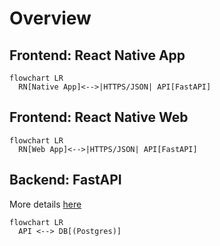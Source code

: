 # Overview

## Frontend: React Native App 

```mermaid
flowchart LR
  RN[Native App]<-->|HTTPS/JSON| API[FastAPI]
```

## Frontend: React Native Web


```mermaid
flowchart LR
  RN[Web App]<-->|HTTPS/JSON| API[FastAPI]
```

## Backend: FastAPI

More details [here](./api.md)

```mermaid
flowchart LR
  API <--> DB[(Postgres)]
```